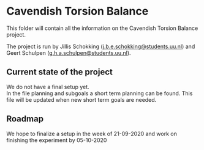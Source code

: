 # Cavendish Torsion Balance

This folder will contain all the information on the Cavendish Torsion Balance project.  

The project is run by Jillis Schokking (j.b.e.schokking@students.uu.nl) and Geert Schulpen (g.h.a.schulpen@students.uu.nl).  

## Current state of the project
We do not have a final setup yet.  
In the file planning and subgoals a short term planning can be found. 
This file will be updated when new short term goals are needed.  


## Roadmap  
We hope to finalize a setup in the week of 21-09-2020 
and work on finishing the experiment by 05-10-2020

